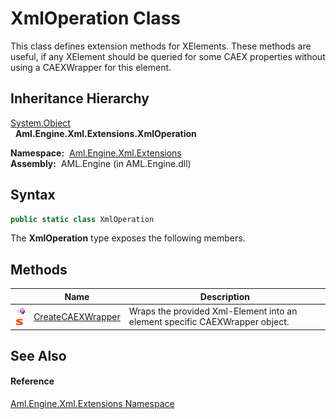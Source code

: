 XmlOperation Class
==================
This class defines extension methods for XElements. These methods are useful, if any XElement should be queried for some CAEX properties without using a CAEXWrapper for this element.


Inheritance Hierarchy
---------------------
[System.Object][1]  
  **Aml.Engine.Xml.Extensions.XmlOperation**  

  **Namespace:**  [Aml.Engine.Xml.Extensions][2]  
  **Assembly:**  AML.Engine (in AML.Engine.dll)

Syntax
------

```csharp
public static class XmlOperation
```

The **XmlOperation** type exposes the following members.


Methods
-------

                                 | Name                   | Description                                                                 
-------------------------------- | ---------------------- | --------------------------------------------------------------------------- 
![Public method]![Static member] | [CreateCAEXWrapper][3] | Wraps the provided Xml-Element into an element specific CAEXWrapper object. 


See Also
--------

#### Reference
[Aml.Engine.Xml.Extensions Namespace][2]  

[1]: https://docs.microsoft.com/dotnet/api/system.object
[2]: ../README.md
[3]: CreateCAEXWrapper.md
[4]: https://www.automationml.org
[5]: ../../icons/logoShade.png
[Public method]: ../../icons/pubmethod.gif "Public method"
[Static member]: ../../icons/static.gif "Static member"